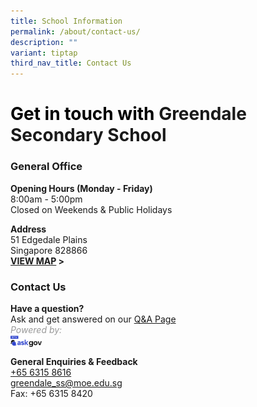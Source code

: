 ```yaml
---
title: School Information
permalink: /about/contact-us/
description: ""
variant: tiptap
third_nav_title: Contact Us
---
```

# **<span style="color:#000000">Get in touch with</span> Greendale Secondary School**

### General Office

**Opening Hours (Monday - Friday)**
<br> 8:00am - 5:00pm
<br> Closed on Weekends &amp; Public Holidays

**Address**
<br> 51 Edgedale Plains
<br> Singapore 828866
<br> **[VIEW MAP](https://maps.google.com/maps?q=51+Edgedale+Plains+Singapore+828866+) &gt;**

### Contact Us
**Have a question?**
<br>Ask and get answered on our [Q&amp;A Page](https://ask.gov.sg/gdlss)
<br><span style="color:#999999">*Powered by:*</span>
<br> <img src="/images/logo-askgov.png" style="width: 10%;float:left">
<br><br>**General Enquiries &amp; Feedback**
<br> [+65 6315 8616](tel:+6563158616)
<br> [greendale_ss@moe.edu.sg](mailto:greendale_ss@moe.edu.sg)
<br> Fax: +65 6315 8420